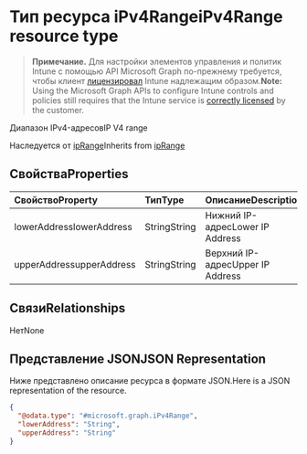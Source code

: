 # <a name="ipv4range-resource-type"></a><span data-ttu-id="4a8fb-101">Тип ресурса iPv4Range</span><span class="sxs-lookup"><span data-stu-id="4a8fb-101">iPv4Range resource type</span></span>

> <span data-ttu-id="4a8fb-102">**Примечание.** Для настройки элементов управления и политик Intune с помощью API Microsoft Graph по-прежнему требуется, чтобы клиент [лицензировал](https://go.microsoft.com/fwlink/?linkid=839381) Intune надлежащим образом.</span><span class="sxs-lookup"><span data-stu-id="4a8fb-102">**Note:** Using the Microsoft Graph APIs to configure Intune controls and policies still requires that the Intune service is [correctly licensed](https://go.microsoft.com/fwlink/?linkid=839381) by the customer.</span></span>

<span data-ttu-id="4a8fb-103">Диапазон IPv4-адресов</span><span class="sxs-lookup"><span data-stu-id="4a8fb-103">IP V4 range</span></span>

<span data-ttu-id="4a8fb-104">Наследуется от [ipRange](../resources/intune_mam_iprange.md)</span><span class="sxs-lookup"><span data-stu-id="4a8fb-104">Inherits from [ipRange](../resources/intune_mam_iprange.md)</span></span>

## <a name="properties"></a><span data-ttu-id="4a8fb-105">Свойства</span><span class="sxs-lookup"><span data-stu-id="4a8fb-105">Properties</span></span>
|<span data-ttu-id="4a8fb-106">Свойство</span><span class="sxs-lookup"><span data-stu-id="4a8fb-106">Property</span></span>|<span data-ttu-id="4a8fb-107">Тип</span><span class="sxs-lookup"><span data-stu-id="4a8fb-107">Type</span></span>|<span data-ttu-id="4a8fb-108">Описание</span><span class="sxs-lookup"><span data-stu-id="4a8fb-108">Description</span></span>|
|:---|:---|:---|
|<span data-ttu-id="4a8fb-109">lowerAddress</span><span class="sxs-lookup"><span data-stu-id="4a8fb-109">lowerAddress</span></span>|<span data-ttu-id="4a8fb-110">String</span><span class="sxs-lookup"><span data-stu-id="4a8fb-110">String</span></span>|<span data-ttu-id="4a8fb-111">Нижний IP-адрес</span><span class="sxs-lookup"><span data-stu-id="4a8fb-111">Lower IP Address</span></span>|
|<span data-ttu-id="4a8fb-112">upperAddress</span><span class="sxs-lookup"><span data-stu-id="4a8fb-112">upperAddress</span></span>|<span data-ttu-id="4a8fb-113">String</span><span class="sxs-lookup"><span data-stu-id="4a8fb-113">String</span></span>|<span data-ttu-id="4a8fb-114">Верхний IP-адрес</span><span class="sxs-lookup"><span data-stu-id="4a8fb-114">Upper IP Address</span></span>|

## <a name="relationships"></a><span data-ttu-id="4a8fb-115">Связи</span><span class="sxs-lookup"><span data-stu-id="4a8fb-115">Relationships</span></span>
<span data-ttu-id="4a8fb-116">Нет</span><span class="sxs-lookup"><span data-stu-id="4a8fb-116">None</span></span>
## <a name="json-representation"></a><span data-ttu-id="4a8fb-117">Представление JSON</span><span class="sxs-lookup"><span data-stu-id="4a8fb-117">JSON Representation</span></span>
<span data-ttu-id="4a8fb-118">Ниже представлено описание ресурса в формате JSON.</span><span class="sxs-lookup"><span data-stu-id="4a8fb-118">Here is a JSON representation of the resource.</span></span>
<!--{
  "blockType": "resource",
  "@odata.type": "microsoft.graph.iPv4Range"
}-->
``` json
{
  "@odata.type": "#microsoft.graph.iPv4Range",
  "lowerAddress": "String",
  "upperAddress": "String"
}
```








